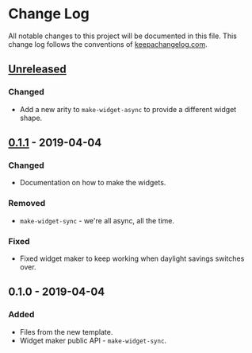 # Change Log
All notable changes to this project will be documented in this file. This change log follows the conventions of [keepachangelog.com](http://keepachangelog.com/).

## [Unreleased]
### Changed
- Add a new arity to `make-widget-async` to provide a different widget shape.

## [0.1.1] - 2019-04-04
### Changed
- Documentation on how to make the widgets.

### Removed
- `make-widget-sync` - we're all async, all the time.

### Fixed
- Fixed widget maker to keep working when daylight savings switches over.

## 0.1.0 - 2019-04-04
### Added
- Files from the new template.
- Widget maker public API - `make-widget-sync`.

[Unreleased]: https://github.com/your-name/learncrashcourse/compare/0.1.1...HEAD
[0.1.1]: https://github.com/your-name/learncrashcourse/compare/0.1.0...0.1.1
